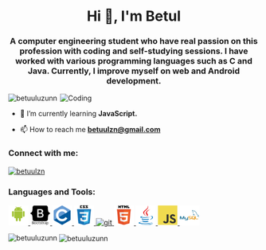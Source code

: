 <h1 align="center">Hi 👋, I'm Betul</h1>
<h3 align="center">A computer engineering student who have real passion on this profession with coding and self-studying sessions. I have worked with various programming languages such as C and Java. Currently, I improve myself on web and Android development.</h3>
<img align= "right" alt="Coding" width="400" src="https://media.tenor.com/PDvcHKkIewAAAAAd/lofi-hiphop-radio-beats-to-relax-study-to.gif">
<p align="left"> <img src="https://komarev.com/ghpvc/?username=betuuluzunn&label=Profile%20views&color=0e75b6&style=flat" alt="betuuluzunn" /> </p>

- 🌱 I’m currently learning **JavaScript.**

- 📫 How to reach me **betuulzn@gmail.com**

<h3 align="left">Connect with me:</h3>
<p align="left">
<a href="https://linkedin.com/in/betuulzn" target="blank"><img align="center" src="https://raw.githubusercontent.com/rahuldkjain/github-profile-readme-generator/master/src/images/icons/Social/linked-in-alt.svg" alt="betuulzn" height="30" width="40" /></a>
</p>

<h3 align="left">Languages and Tools:</h3>
<p align="left"> <a href="https://developer.android.com" target="_blank" rel="noreferrer"> <img src="https://raw.githubusercontent.com/devicons/devicon/master/icons/android/android-original-wordmark.svg" alt="android" width="40" height="40"/> </a> <a href="https://getbootstrap.com" target="_blank" rel="noreferrer"> <img src="https://raw.githubusercontent.com/devicons/devicon/master/icons/bootstrap/bootstrap-plain-wordmark.svg" alt="bootstrap" width="40" height="40"/> </a> <a href="https://www.cprogramming.com/" target="_blank" rel="noreferrer"> <img src="https://raw.githubusercontent.com/devicons/devicon/master/icons/c/c-original.svg" alt="c" width="40" height="40"/> </a> <a href="https://www.w3schools.com/css/" target="_blank" rel="noreferrer"> <img src="https://raw.githubusercontent.com/devicons/devicon/master/icons/css3/css3-original-wordmark.svg" alt="css3" width="40" height="40"/> </a> <a href="https://git-scm.com/" target="_blank" rel="noreferrer"> <img src="https://www.vectorlogo.zone/logos/git-scm/git-scm-icon.svg" alt="git" width="40" height="40"/> </a> <a href="https://www.w3.org/html/" target="_blank" rel="noreferrer"> <img src="https://raw.githubusercontent.com/devicons/devicon/master/icons/html5/html5-original-wordmark.svg" alt="html5" width="40" height="40"/> </a> <a href="https://www.java.com" target="_blank" rel="noreferrer"> <img src="https://raw.githubusercontent.com/devicons/devicon/master/icons/java/java-original.svg" alt="java" width="40" height="40"/> </a> <a href="https://developer.mozilla.org/en-US/docs/Web/JavaScript" target="_blank" rel="noreferrer"> <img src="https://raw.githubusercontent.com/devicons/devicon/master/icons/javascript/javascript-original.svg" alt="javascript" width="40" height="40"/> </a> <a href="https://www.mysql.com/" target="_blank" rel="noreferrer"> <img src="https://raw.githubusercontent.com/devicons/devicon/master/icons/mysql/mysql-original-wordmark.svg" alt="mysql" width="40" height="40"/> </a> </p>

<p><img align="left" src="https://github-readme-stats.vercel.app/api/top-langs?username=betuuluzunn&show_icons=true&locale=en&layout=compact" alt="betuuluzunn" /></p>

<p>&nbsp;<img align="center" src="https://github-readme-stats.vercel.app/api?username=betuuluzunn&show_icons=true&locale=en" alt="betuuluzunn" /></p>
